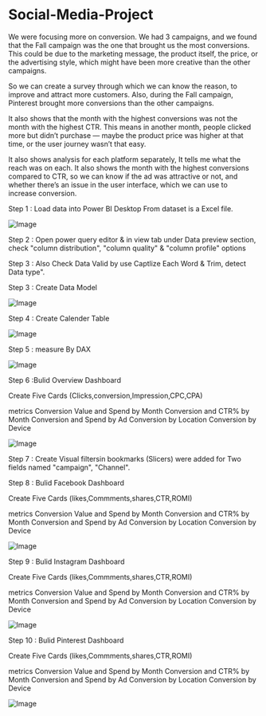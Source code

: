 # Social-Media-Project

We were focusing more on conversion.
We had 3 campaigns, and we found that the Fall campaign was the one that brought us the most conversions.
This could be due to the marketing message, the product itself, the price, or the advertising style, which might have been more creative than the other campaigns.

So we can create a survey through which we can know the reason, to improve and attract more customers.
Also, during the Fall campaign, Pinterest brought more conversions than the other campaigns.

It also shows that the month with the highest conversions was not the month with the highest CTR.
This means in another month, people clicked more but didn’t purchase — maybe the product price was higher at that time, or the user journey wasn’t that easy.

It also shows analysis for each platform separately,
It tells me what the reach was on each.
It also shows the month with the highest conversions compared to CTR, so we can know if the ad was attractive or not,
and whether there’s an issue in the user interface,
which we can use to increase conversion.


Step 1 : Load data into Power BI Desktop From dataset is a Excel file.

![Image](https://github.com/user-attachments/assets/81f5aad6-e0d5-4c49-91f7-0649c20add54)

Step 2 : Open power query editor & in view tab under Data preview section, check "column distribution", "column quality" & "column profile" options


Step 3 : Also Check Data Valid by use Captlize Each Word & Trim, detect Data type".



Step 3 : Create Data Model 

![Image](https://github.com/user-attachments/assets/482c15ed-9336-44c8-87e6-d0e028772e00)

Step 4 : Create Calender Table 

![Image](https://github.com/user-attachments/assets/cd049701-7285-4dde-9f6e-917060c7e486)

Step 5 : measure By DAX 

![Image](https://github.com/user-attachments/assets/3ce97d05-24db-4c74-9422-3b1c56d0882a)

Step 6 :Bulid Overview Dashboard

Create Five Cards (Clicks,conversion,Impression,CPC,CPA) 

metrics
Conversion Value and Spend by Month 
Conversion and CTR% by Month 
Conversion and Spend by Ad
Conversion by Location
Conversion by Device

![Image](https://github.com/user-attachments/assets/67cad091-5d8e-4de8-8145-2350f1a0ff91)


Step 7 : Create Visual filtersin bookmarks  (Slicers) were added for Two fields named "campaign", "Channel". 



Step 8 : Bulid Facebook Dashboard

Create Five Cards (likes,Commments,shares,CTR,ROMI)

metrics
Conversion Value and Spend by Month 
Conversion and CTR% by Month 
Conversion and Spend by Ad
Conversion by Location
Conversion by Device

![Image](https://github.com/user-attachments/assets/cac6a48d-aab7-47c7-a7b9-bbb80bd2c274)

Step 9 : Bulid Instagram Dashboard

Create Five Cards (likes,Commments,shares,CTR,ROMI)

metrics
Conversion Value and Spend by Month 
Conversion and CTR% by Month 
Conversion and Spend by Ad
Conversion by Location
Conversion by Device

![Image](https://github.com/user-attachments/assets/33f7f5ec-47c8-4f62-ae76-1a41f953a0ce)


Step 10 : Bulid Pinterest Dashboard

Create Five Cards (likes,Commments,shares,CTR,ROMI)

metrics
Conversion Value and Spend by Month 
Conversion and CTR% by Month 
Conversion and Spend by Ad
Conversion by Location
Conversion by Device

![Image](https://github.com/user-attachments/assets/a1deca96-ed21-4226-8d1a-700ea4d7ad9d)
